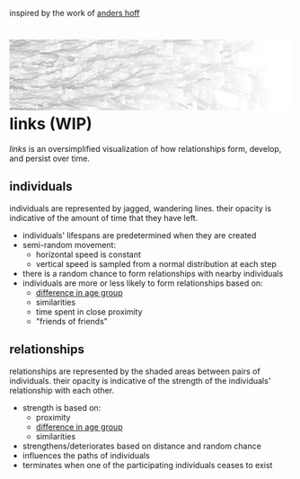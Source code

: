 inspired by the work of [anders hoff](http://inconvergent.net)

![links demo](links.png)
links (WIP)
=====
_links_ is an oversimplified visualization of how relationships form, develop,
and persist over time.

individuals
-----------
individuals are represented by jagged, wandering lines. their opacity is
indicative of the amount of time that they have left.
* individuals' lifespans are predetermined when they are created
* semi-random movement:
    * horizontal speed is constant
    * vertical speed is sampled from a normal distribution at each step
* there is a random chance to form relationships with nearby individuals
* individuals are more or less likely to form relationships based on:
    * [difference in age group][dlc2016]
    * similarities
    * time spent in close proximity
    * "friends of friends"

relationships
-----------
relationships are represented by the shaded areas between pairs of individuals.
their opacity is indicative of the strength of the individuals' relationship
with each other.
* strength is based on:
    * proximity
    * [difference in age group][dlc2016]
    * similarities
* strengthens/deteriorates based on distance and random chance
* influences the paths of individuals
* terminates when one of the participating individuals ceases to exist

[dlc2016]: https://arxiv.org/abs/1606.07556v1 "Do the Young Live in a 'Smaller
World' Than the Old? Age-Specific Degrees of Separation in a Large-Scale Mobile
Communication Network"
